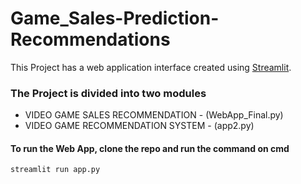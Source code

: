 # Game_Sales-Prediction-Recommendations
This Project has a web application interface created using [Streamlit](https://streamlit.io/).

### The Project is divided into two modules
* VIDEO GAME SALES RECOMMENDATION - (WebApp_Final.py)
* VIDEO GAME RECOMMENDATION SYSTEM  - (app2.py)

#### To run the Web App, clone the repo and run the command on cmd
```
streamlit run app.py
```
